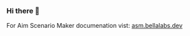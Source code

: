 ### Hi there 👋

For Aim Scenario Maker documenation vist: [asm.bellalabs.dev](https://asm.bellalabs.dev)
